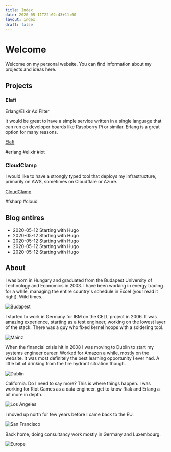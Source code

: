 ```yaml
---
title: Index
date: 2020-05-11T22:02:43+11:00
layout: index
draft: false
---
```


# Welcome

Welcome on my personal website. You can find information about my projects and ideas here.

## Projects

### Elafi

Erlang/Elixir Ad Filter

It would be great to have a simple service written in a single language that can run on developer boards like Raspberry Pi or similar. Erlang is a great option for many reasons.

[Elafi](https://github.com/n0hup/elafi)

#erlang #elixir #iot

### CloudClamp

I would like to have a strongly typed tool that deploys my infrastructure, primarily on AWS, sometimes on Cloudflare or Azure.

[CloudClamp](https://github.com/n0hup/cloudclamp)

#fsharp #cloud

## Blog entires

- 2020-05-12 Starting with Hugo
- 2020-05-12 Starting with Hugo
- 2020-05-12 Starting with Hugo
- 2020-05-12 Starting with Hugo
- 2020-05-12 Starting with Hugo

## About

I was born in Hungary and graduated from the Budapest University of Technology and Economics in 2003. I have been working in energy trading for a while, managing the entire country's schedule in Excel (your read it right). Wild times.

![Budapest](/img/budapest.jpg)

I started to work in Germany for IBM on the CELL project in 2006. It was amazing experience, starting as a test engineer, working on the lowest layer of the stack. There was a guy who fixed kernel hoops with a soldering tool.

![Mainz](/img/mainz.jpg)

When the financial crisis hit in 2008 I was moving to Dublin to start my systems engineer career. Worked for Amazon a while, mostly on the website. It was most definitely the best learning opportunity I ever had. A little bit of drinking from the fire hydrant situation though.

![Dublin](/img/dublin.jpg)

California. Do I need to say more? This is where things happen. I was working for Riot Games as a data engineer, get to know Riak and Erlang a bit more in depth.

![Los Angeles](/img/la.jpg)

I moved up north for few years before I came back to the EU.

![San Francisco](/img/sf.jpg)

Back home, doing consultancy work mostly in Germany and Luxembourg.

![Europe](/img/lux.jpg)